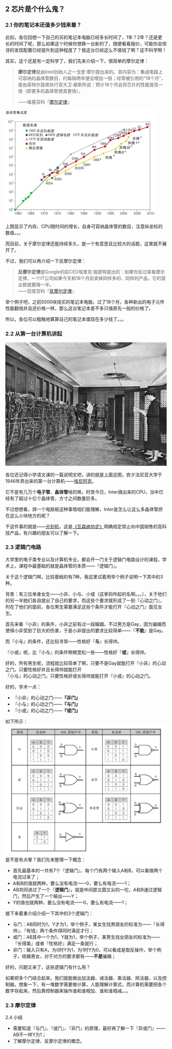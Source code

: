 ## 2 芯片是个什么鬼？

### 2.1 你的笔记本还值多少钱来着？

此刻，各位回想一下自己的买的笔记本电脑已经多长时间了，1年？2年？还是更长的时间了呢，那么如果这个时候你想换一台新的了，随便看看报价，可能你会惊讶的发现配置已经提升到这种程度了？我这台已经这么不值钱了啊？这不科学啊！

其实，这个还是有一定科学了，我们先来介绍一下，很简单的摩尔定律：

> **摩尔定律**是由Intel创始人之一戈登·摩尔提出来的。其内容为：集成电路上可容纳的晶体管数目，约每隔两年便会增加一倍；经常被引用的“18个月”，是由英特尔首席执行官大卫·豪斯所说：预计18个月会将芯片的性能提高一倍（即更多的晶体管使其更快）。
>
> ——维基百科『[摩尔定律](https://zh.wikipedia.org/wiki/摩尔定律)』

![](/assets/moores_law.png)

上图显示了内存、CPU随时间的增长，自身可容纳晶体管的数目，注意纵坐标的数值。。。

而目前，关于摩尔定律还能持续多久，是一个有意思且比较大的话题，这里就不展开了。

不过，我们可以再介绍一下反摩尔定律：

> **反摩尔定律**是Google的前CEO埃里克·施密特提出的：如果你反过来看摩尔定律，一个IT公司如果今天和18个月前卖掉同样多的、同样的产品，它的营业额就要降一半。  
> ——百度百科『[反摩尔定律](https://baike.baidu.com/item/反摩尔定律)』

举个例子吧，之前5000块钱买的笔记本电脑，过了18个月，各种新出的电子元件性能翻倍并且还价格一样，那么这台笔记本差不多只值原先一般的价格了。

所以，各位可以粗略地算算自己的笔记本值现在多少钱了。。。

### 2.2 从第一台计算机讲起

![](/assets/eniac.png)

各位还记得小学语文课的一篇说明文吧，讲的就是上面这图，宾夕法尼亚大学于1946年弄出来的第一台计算机——[埃尼阿克](https://zh.wikipedia.org/wiki/電子數值積分計算機)。

它不是有几万个**电子管**、**晶体管**啥的嘛，时至今日，Inter搞出来的CPU，当中已经有了超过十亿个晶体管，方寸之间数量巨多。

不过想想看，焊一个电路板这种事情咱们能理解，Inter是怎么让这么多晶体管挤在这么小块地方的呢？

干这件事的就是——[光刻机](https://zh.wikipedia.org/wiki/光刻机)，这是[《瓦森纳协定》](https://zh.wikipedia.org/wiki/瓦聖納協定)明确规定禁止向中国销售的高科技产品，有兴趣的朋友可以了解一下。

### 2.3 逻辑门电路

大学里的电子类专业以及计算机专业，都会开一门关于逻辑门电路设计的课程，学术上，课程中最基础的就是晶体管的本质——『逻辑门』。

关于这个逻辑门啊，比较基础的有7种，我这里试着用举个例子说明一下其中的3种。

背景：有三位单身女生——小非、小与、小或（这爹妈咋起的名啊。。。），关于他们的另一半她们各自提出了自己的要求，而这些个要求就形成了一到『心动之门』，列在了他们的面前，各位男生需要满足这些个条件才能打开『心动之门』面见女生。

首先来看『小非』的条件，小非之前有过一段婚姻，不过男方是Gay，因为骗婚而使得小非受到了巨大的伤害，于是小非提出的要求比较简单——『**不能**』是Gay。

而『小与』的条件，还比较寻常——性格好『**与**』长得帅。

『小或』呢，比『小与』的条件稍微宽松一些——性格好『**或**』长得帅。

好的，所有男生呢，流程就比较简单了啊，只要不是Gay就能打开『小非』的心动之门，只要性格好并且长得帅就能打开  
『小与』的心动之门，只要性格好或长得帅就能打开『小或』的心动之门。

好的，学术一点：

* 『小非』的心动之门——**『非门』**
* 『小与』的心动之门——**『与门』**
* 『小或』的心动之门——**『或门』**

如下所示：  
![](/assets/gate_circuit.png)是不是有点晕？我们先来整理一下概念：

* 首先最基本的一共有7个『逻辑门』，每个门有两个输入A和B，可以看做两个电流过来了；
* A和B的值就两种，要么没有电流——0，要么有电流——1；
* AB共同进过了一个『**逻辑门**』，就是中间那又圆又尖的一坨，A和B通过逻辑门，然后产生了一个输出——Y；
* Y的值也就两种，要么没有电流——0，要么有电流——1；

接下来着重介绍介绍一下其中的3个逻辑门：

* 与门：AB同时为1，Y才为1，举个例子，某女生找男朋友的标准为——『长得帅』、『有钱』两个条件得同时满足才行；
* 或门：AB其中一个为1，Y就为1，举个例子，某男生找女朋友的标准为——『长得美』或者『性格好』满足一条就行；
* 非门：输入只有A，为0时Y为1，为1时Y为0，可以看成是取反操作，举个例子，结婚男女，对于对方的要求都有——**不是**骗婚；

好的，问题又来了，这些逻辑门有什么用？

如果把多个门结合起来，我们就能做出加法器、减法器、乘法器、除法器，以及控制器。想象一下，有一堆数字需要做计算，人能理解计算式，而计算机需要把各个数字存起来，然后靠控制器来操作谁和谁相加、谁和谁相减。。。

### 

### 2.3 摩尔定律

2.4 小结

* 需要知道『与门』、『或门』、『非门』的原理，最好再了解一下『异或门』——AB不一样Y为1；
* 了解摩尔定律、反摩尔定律的概念。



